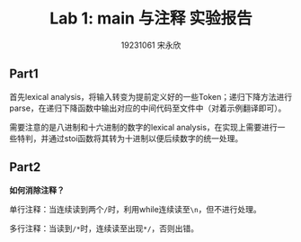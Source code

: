 # <center>Lab 1: main 与注释	实验报告</center>

<center>19231061 宋永欣</center>

## Part1

首先lexical analysis，将输入转变为提前定义好的一些Token；递归下降方法进行parse，在递归下降函数中输出对应的中间代码至文件中（对着示例翻译即可）。

需要注意的是八进制和十六进制的数字的lexical analysis，在实现上需要进行一些特判，并通过stoi函数将其转为十进制以便后续数字的统一处理。

## Part2

**如何消除注释？**

单行注释：当连续读到两个`/`时，利用while连续读至`\n`，但不进行处理。

多行注释：当读到`/*`时，连续读至出现`*/`，否则出错。

